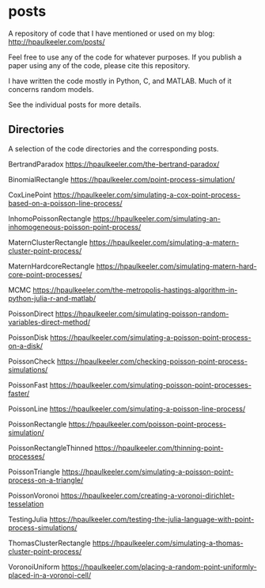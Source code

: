# posts
A repository of code that I have mentioned or used on my blog: http://hpaulkeeler.com/posts/

Feel free to use any of the code for whatever purposes. If you publish a paper using any of the code, please cite this repository. 

I have written the code mostly in Python, C, and MATLAB. Much of it concerns random models.

See the individual posts for more details. 

## Directories
A selection of the code directories and the corresponding posts.

BertrandParadox
https://hpaulkeeler.com/the-bertrand-paradox/

BinomialRectangle
https://hpaulkeeler.com/point-process-simulation/

CoxLinePoint
https://hpaulkeeler.com/simulating-a-cox-point-process-based-on-a-poisson-line-process/

InhomoPoissonRectangle
https://hpaulkeeler.com/simulating-an-inhomogeneous-poisson-point-process/

MaternClusterRectangle
https://hpaulkeeler.com/simulating-a-matern-cluster-point-process/

MaternHardcoreRectangle
https://hpaulkeeler.com/simulating-matern-hard-core-point-processes/

MCMC
https://hpaulkeeler.com/the-metropolis-hastings-algorithm-in-python-julia-r-and-matlab/

PoissonDirect
https://hpaulkeeler.com/simulating-poisson-random-variables-direct-method/

PoissonDisk
https://hpaulkeeler.com/simulating-a-poisson-point-process-on-a-disk/

PoissonCheck
https://hpaulkeeler.com/checking-poisson-point-process-simulations/

PoissonFast
https://hpaulkeeler.com/simulating-poisson-point-processes-faster/

PoissonLine
https://hpaulkeeler.com/simulating-a-poisson-line-process/

PoissonRectangle
https://hpaulkeeler.com/poisson-point-process-simulation/

PoissonRectangleThinned
https://hpaulkeeler.com/thinning-point-processes/

PoissonTriangle
https://hpaulkeeler.com/simulating-a-poisson-point-process-on-a-triangle/

PoissonVoronoi
https://hpaulkeeler.com/creating-a-voronoi-dirichlet-tesselation

TestingJulia
https://hpaulkeeler.com/testing-the-julia-language-with-point-process-simulations/

ThomasClusterRectangle
https://hpaulkeeler.com/simulating-a-thomas-cluster-point-process/

VoronoiUniform
https://hpaulkeeler.com/placing-a-random-point-uniformly-placed-in-a-voronoi-cell/
